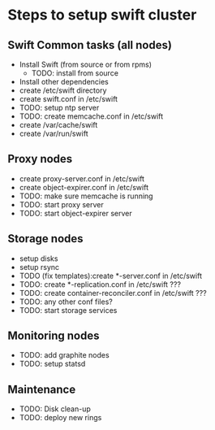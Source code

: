 # Steps to setup swift cluster

## Swift Common tasks (all nodes)
  * Install Swift (from source or from rpms)
    * TODO: install from source
  * Install other dependencies
  * create /etc/swift directory
  * create swift.conf in /etc/swift
  * TODO: setup ntp server
  * TODO: create memcache.conf in /etc/swift
  * create /var/cache/swift
  * create /var/run/swift

## Proxy nodes
  * create proxy-server.conf in /etc/swift
  * create object-expirer.conf in /etc/swift
  * TODO: make sure memcache is running
  * TODO: start proxy server
  * TODO: start object-expirer server

## Storage nodes
  * setup disks
  * setup rsync
  * TODO (fix templates):create *-server.conf in /etc/swift
  * TODO: create *-replication.conf in /etc/swift ???
  * TODO: create container-reconciler.conf in /etc/swift ???
  * TODO: any other conf files?
  * TODO: start storage services

## Monitoring nodes
  * TODO: add graphite nodes
  * TODO: setup statsd

## Maintenance
  * TODO: Disk clean-up
  * TODO: deploy new rings
